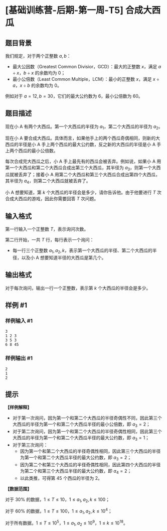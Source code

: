# [基础训练营-后期-第一周-T5] 合成大西瓜

## 题目背景

我们规定，对于两个正整数 $a,b$：

- 最大公因数（Greatest Common Divisior，GCD）：最大的正整数 $x$，满足 $a \div x$，$b \div x$ 的余数均为 $0$；
- 最小公倍数（Least Common Multiple，LCM）：最小的正整数 $x$，满足 $x \div a$，$x \div b$ 的余数均为 $0$。

例如对于 $a=12,b=30$，它们的最大公约数为 $6$，最小公倍数为 $60$。

## 题目描述

现在小 A 有两个大西瓜。第一个大西瓜的半径为 $a_1$，第二个大西瓜的半径为 $a_2$。

现在小 A 要合成大西瓜。具体而言，如果他手上的两个西瓜奇偶相同，则新的大西瓜的半径是小 A 手上两个西瓜的最大公约数，反之新的大西瓜的半径是小 A 手上两个西瓜的最小公倍数。

每次合成完大西瓜之后，小 A 手上最先有的西瓜会被丢弃。例如说，如果小 A 用第一个大西瓜和第二个大西瓜合成出第三个大西瓜，其半径为 $a_3$，则第一个大西瓜就被丢弃了；接着小 A 用第二个大西瓜和第三个大西瓜合成出第四个大西瓜，其半径为 $a_4$，则第二个大西瓜就被丢弃了。

小 A 想要知道，第 $k$ 个大西瓜的半径会是多少，请你告诉他。由于他要进行 $T$ 次合成大西瓜的游戏，因此你需要回答 $T$ 次问题。

## 输入格式

第一行输入一个正整数 $T$，表示询问次数。

第二行开始，一共 $T$ 行，每行表示一个询问：

- 每一行三个正整数 $a_1,a_2,k$，表示第一个大西瓜的半径、第二个大西瓜的半径，以及小 A 想要知道半径的大西瓜是第几个。

## 输出格式

对于每次询问，输出一行一个正整数，表示第 $k$ 个大西瓜的半径会是多少。

## 样例 #1

### 样例输入 #1

```
3
1 2 3
3 5 3
6 8 45
```

### 样例输出 #1

```
2
1
2
```

## 提示

**【样例解释】**

- 对于第一次询问，因为第一个和第二个大西瓜的半径奇偶性不同，因此第三个大西瓜的半径为第一个和第二个大西瓜半径的最小公倍数，即 $a_3=2$；
- 对于第二次询问，因为第一个和第二个大西瓜的半径奇偶性相同，因此第三个大西瓜的半径为第一个和第二个大西瓜半径的最大公约数，即 $a_3=1$；
- 对于第三次询问：
  - 因为第一个和第二个大西瓜的半径奇偶性相同，因此第三个大西瓜的半径为第一个和第二个大西瓜半径的最大公约数，即 $a_3=2$；
  - 因为第二个和第三个大西瓜的半径奇偶性相同，因此第四个大西瓜的半径为第二个和第三个大西瓜半径的最大公约数，即 $a_4=2$；
  - 以此类推，可得第 $45$ 个西瓜的半径为 $2$。
  

**【数据范围】**

对于 $30\%$ 的数据，$1 \leq T \leq 10$，$1 \leq a_1,a_2,k \leq 100$；

对于 $60\%$ 的数据，$1 \leq T \leq 100$，$1 \leq a_1,a_2,k \leq 10^4$；

对于所有数据，$1 \leq T \leq 10^5$，$1 \leq a_1,a_2 \leq 10^9$，$1 \leq k \leq 10^{18}$。